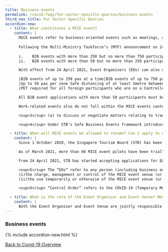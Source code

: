 ```yaml
---
title: Business events
permalink: /covid-faqs/for-sector-specific-queries/business-events
third_nav_title: For Sector-Specific Queries
accordion-new:
  - title: What constitutes a MICE event?
    content: |
      MICE events refer to business-oriented events such as meetings, conferences and exhibitions arranged or held in the course of business<sup>3</sup> with more than 50 participants which are not held for consumers to attend. Events that are substantially social, recreational, political or religious in character, such as company D&Ds, networking events or gala dinners, do not fall within the MICE events contemplated here. 
      
      Following the Multi-Ministry Taskforce’s (MTF) announcement on 24 March 2021 on the launch of the pre-event testing (PET) framework, businesses can apply to the Singapore Tourism Board (STB) to organise the following pilot events:
      
      i.	B2B events with more than 250 but no more than 750 participants at a time, with PET for all participants;  
      ii.	B2B events with more than 50 but no more than 250 participants at a time.

      With effect from 24 April 2021, Event Organisers (EOs) can also apply to organise B2B events where cohorting into sub-cohorts of 20 pax is no longer required.

      |B2B events of up to 250 pax at a time|B2B events of up to 750 pax at a time|
      |Up to 50 pax per zone Safe distancing of at least 1metre between individuals at all times|
      |PET required for all foreign participants who are on a Controlled Itinerary*, and any local residents and Business Travel Pass (BTP) holders with recent travel history (i.e. within the last 14 days).|PET required for all participants. Local residents who have completed the full COVID-19 vaccination regimen (with a further two weeks from the second dose to develop sufficient protection) are exempted from pre-event testing. More information on PET exemptions can be found at https://go.gov.sg/pet.|

      All B2B event applications with more than 50 participants must be submitted to STB for approval by the Ministry of Trade and Industry (MTI).  EOs must demonstrate their ability to implement the rigorous Safe Management Measures (SMMs) under STB’s Safe Business Events (SBE) framework<sup>4</sup>. 

      Work-related events also do not fall within the MICE events contemplated here. These include consumer-facing events (such as product launches, marketing / branding events) and work meetings (among colleagues or with external parties), training, board meetings, HR talks, townhalls, seminars, corporate retreats, Annual/Extraordinary General Meetings, tender briefings to vendors and award ceremonies. The Multi-Ministry Taskforce (MTF) had previously announced that work-related events of up to 50 persons are permitted to be held outside of workplaces/own premises with effect from 22 October 2020. More details on the MTF’s announcement can be found [here](https://www.moh.gov.sg/news-highlights/details/roadmap-to-phase-three){:target="_blank"}. FAQs on the Ministry of Manpower’s Workplace SMMs can be found [here](https://www.mom.gov.sg/covid-19/frequently-asked-questions/safe-management-measures){:target="_blank"}.

      <sup>3</sup> (a) to discuss or negotiate matters relating to trade, commerce or finance, professional practice or matters, health, arts, science, technology, industry, economics, industrial relations, security, international affairs, the environment or any other cause or matter, whether or not of a similar kind; (b) to temporarily exhibit or display goods of any kind for the purposes of sale or supply; or (c) to promote the trading of goods or the provision of services. 

      <sup>4</sup> Under STB’s Safe Business Events framework introduced in July 2020 for events of up to 50 participants, EOs must achieve five key outcomes. The framework was created in consultation with the industry and is aligned with international best practices. More information can be found at [https://www.stb.gov.sg/content/stb/en/home-pages/advisory-for-MICE.html](https://www.stb.gov.sg/content/stb/en/home-pages/advisory-for-MICE.html){:target="_blank"}. 

  - title: When will MICE events be allowed to resume? Can I apply to do so?
    content: |
      Since 1 October 2020, the Singapore Tourism Board (STB) has been accepting applications for Event Organisers and Event Venues (collectively, EOs)<sup>5</sup> to pilot MICE events with up to 250 persons (5 zones of 50 persons), subject to these and other Safe Management Measures (SMMs) imposed in this document or by the Control Order<sup>6</sup>. 

      As of March 2021, more than 60 MICE event pilots have been trialled under the Safe Business Events framework, with over 9,000 local and foreign participants and no incidence of COVID-19 infections arising from such events. STB will be expanding the MICE event pilot phase by allowing larger operating capacities for MICE events.

      From 24 April 2021, STB has started accepting applications for EOs to pilot MICE events with a total operating capacity of up to 750 individuals per session (15 zones of 50 persons) in accordance with the Safe Business Events framework [here](https://www.stb.gov.sg/content/stb/en/home-pages/advisory-for-MICE.html#MICE){:target="_blank"}. In addition, cohorting into sub-cohorts of 20 pax is no longer required.

      <sup>5</sup> The “EOs” refer to any person (including business entities) that has —
      (i)the charge, management or control of the MICE event venue (or the part of a MICE event venue) either on their own account or as agent of another person; or 
      (ii)the use temporarily or otherwise of the MICE event venue (or the part of the MICE event venue). To avoid doubt, there can be different occupiers for different parts of the MICE event venue.  

      <sup>6</sup> “Control Order” refers to the COVID-19 (Temporary Measures) (Control Order) Regulations 2020 (found at https://sso.agc.gov.sg/SL/COVID19TMA2020-S254-2020), the COVID 19 (Temporary Measures) (Major Business Events — Control Order) Regulations 2021  (found at https://sso.agc.gov.sg/SL-Supp/S278-2021/Published/20210423?DocDate=20210423) and, where applicable, the COVID 19 (Temporary Measures) (Performances and Other Activities — Control Order) Regulations 2020 (found at https://sso.agc.gov.sg/SL/COVID19TMA2020-S927-2020).  

  - title: What is the role of the Event Organiser and Event Venue? Who would be penalised if Safe Management Measures (SMMs) are contravened?
    content: |    
      Both the Event Organiser and Event Venue are jointly responsible for the events taking place under their purview. If SMMs are contravened, Enforcement Officers will investigate the facts and circumstances to determine which party is liable, or if both parties are liable.   
---
```


### Business events

{% include accordion-new.html %}

[Back to Covid-19 Overview](/covid/)
